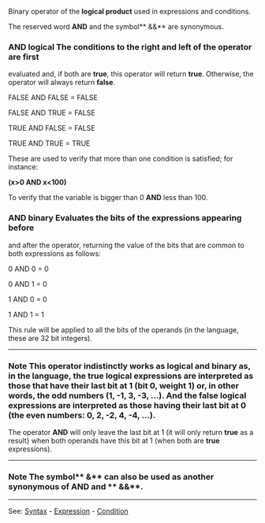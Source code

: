 Binary operator of the **logical product** used in expressions and conditions.

The reserved word **AND** and the symbol** &amp;&amp;** are synonymous.

### AND logical The conditions to the right and left of the operator are first 
evaluated and, if both are **true**, this operator will return **true**. Otherwise, 
the operator will always return **false**.

  FALSE  AND FALSE  = FALSE

  FALSE AND TRUE = FALSE

  TRUE AND FALSE  = FALSE

  TRUE AND TRUE = TRUE


These are used to verify that more than one condition is satisfied; for instance:

  **(x&gt;0 AND x&lt;100)**

To verify that the variable is bigger than 0 **AND** less than 100.

### AND binary Evaluates the bits of the expressions appearing before 
and after the operator, returning the value of the bits that are common to both expressions as follows:

  0 AND 0 = 0

  0 AND 1 = 0

  1 AND 0 = 0

  1 AND 1 = 1


This rule will be applied to all the bits of the operands (in the language, these are 32 bit integers).

---------------------------------------


### Note This operator indistinctly works as logical and binary as, in the language, the **true** logical expressions are interpreted as those that have their last bit at 1 (bit 0, weight 1) or, in other words, the odd numbers (1, -1, 3, -3, ...). And the **false** logical expressions are interpreted as those having their last bit at 0 (the even numbers: 0, 2, -2, 4, -4, ...).

The operator **AND** will only leave the last bit at 1 (it will only return **true**
as a result} when both operands have this bit at 1 (when both are **true** expressions).

---------------------------------------


### Note The symbol** &amp;** can also be used as another synonymous of **AND** and  ** &amp;&amp;**.

---------------------------------------
See: [Syntax](syntax_of_a_programdot.md) - [Expression](definition_of_an_expression.md) - [Condition](definition_of_a_condition.md)

